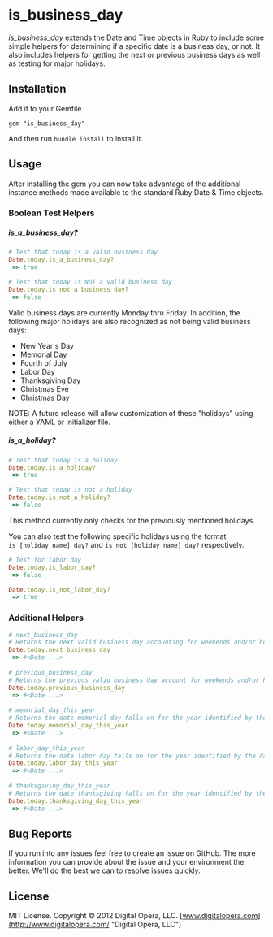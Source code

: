 # is_business_day

*is_business_day* extends the Date and Time objects in Ruby to include some simple helpers for determining if a specific date is a business day, or not.  It also includes helpers for getting the next or previous business days as well as testing for major holidays.

## Installation

Add it to your Gemfile

`gem "is_business_day"`

And then run `bundle install` to install it.

## Usage

After installing the gem you can now take advantage of the additional instance methods made available to the standard Ruby Date & Time objects.

### Boolean Test Helpers

##### is_a_business_day?

```rb
# Test that today is a valid business day
Date.today.is_a_business_day? 
 => true

# Test that today is NOT a valid business day
Date.today.is_not_a_business_day?
 => false
```

Valid business days are currently Monday thru Friday.  In addition, the following major holidays are also recognized as not being valid business days:

- New Year's Day
- Memorial Day
- Fourth of July
- Labor Day
- Thanksgiving Day
- Christmas Eve
- Christmas Day

NOTE: A future release will allow customization of these "holidays" using either a YAML or initializer file.

##### is_a_holiday?

```rb
# Test that today is a holiday
Date.today.is_a_holiday?
 => true

# Test that today is not a holiday
Date.today.is_not_a_holiday?
 => false
```

This method currently only checks for the previously mentioned holidays.

You can also test the following specific holidays using the format `is_[holiday_name]_day?` and `is_not_[holiday_name]_day?` respectively.

```rb
# Test for labor day
Date.today.is_labor_day?
 => false

Date.today.is_not_labor_day?
 => true
```

### Additional Helpers

```rb
# next_business_day
# Returns the next valid business day accounting for weekends and/or holidays.
Date.today.next_business_day
 => #<Date ...> 
	
# previous_business_day
# Returns the previous valid business day account for weekends and/or holidays.
Date.today.previous_business_day
 => #<Date ...>
	
# memorial_day_this_year
# Returns the date memorial day falls on for the year identified by the date instance
Date.today.memorial_day_this_year
 => #<Date ...>
	
# labor_day_this_year
# Returns the date labor day falls on for the year identified by the date instance
Date.today.labor_day_this_year
 => #<Date ...>
	
# thanksgiving_day_this_year
# Returns the date thanksgiving falls on for the year identified by the date instance
Date.today.thanksgiving_day_this_year
 => #<Date ...>
```

## Bug Reports

If you run into any issues feel free to create an issue on GitHub.  The more information you can provide about the issue and your environment the better.  We'll do the best we can to resolve issues quickly.

## License

MIT License.  Copyright &copy; 2012 Digital Opera, LLC.  [www.digitalopera.com](http://www.digitalopera.com/ "Digital Opera, LLC")